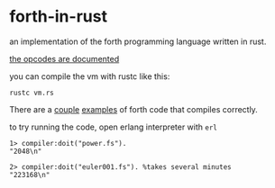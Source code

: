 # forth-in-rust

an implementation of the forth programming language written in rust.

[the opcodes are documented](opcodes.md)

you can compile the vm with rustc like this:

```
rustc vm.rs
```

There are a [couple](power.fs) [examples](code.fs) of forth code that compiles correctly.

to try running the code, open erlang interpreter with `erl`

```
1> compiler:doit("power.fs").
"2048\n"

2> compiler:doit("euler001.fs"). %takes several minutes
"223168\n"
```
